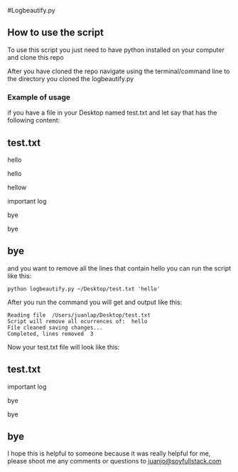 #Logbeautify.py

## How to use the script ##

To use this script you just need to have python installed on your computer and clone this repo 

After you have cloned the repo navigate using the terminal/command line to the directory you cloned the logbeautify.py

### Example of usage ###

if you have a file in your Desktop named test.txt and let say that has the following content:

test.txt
--------
hello

hello

hellow

important log

bye

bye

bye
--------

and you want to remove all the lines that contain hello you can run the script like this:
```terminal
python logbeautify.py ~/Desktop/test.txt 'hello'
```
After you run the command you will get and output like this:

```terminal
Reading file  /Users/juanlap/Desktop/test.txt
Script will remove all ocurrences of:  hello
File cleaned saving changes...
Completed, lines removed  3
```
Now your test.txt file will look like this:

test.txt
--------
important log

bye

bye

bye
--------

I hope this is helpful to someone because it was really helpful for me, please shoot me any comments or questions to juanjo@soyfullstack.com
